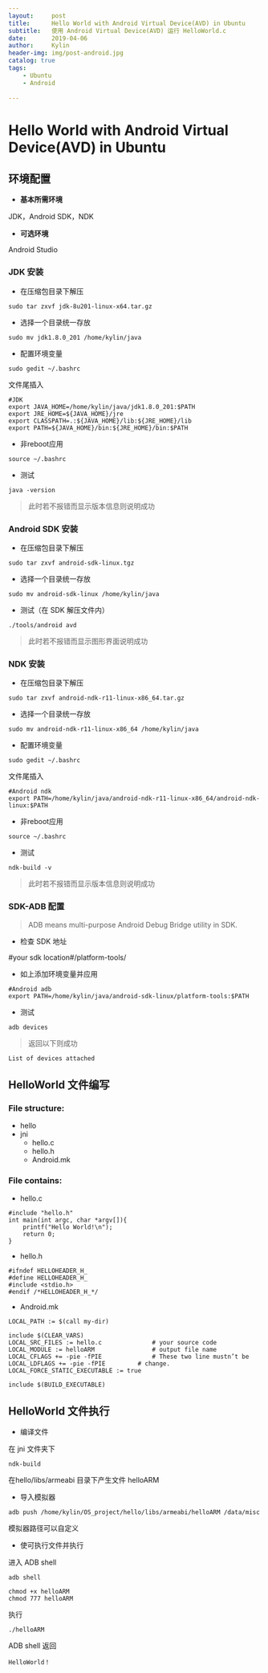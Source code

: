 ```yaml
---
layout:     post
title:      Hello World with Android Virtual Device(AVD) in Ubuntu
subtitle:   使用 Android Virtual Device(AVD) 运行 HelloWorld.c
date:       2019-04-06
author:     Kylin
header-img: img/post-android.jpg
catalog: true
tags:
    - Ubuntu
    - Android
   
---
```


# Hello World with Android Virtual Device(AVD) in Ubuntu

## 环境配置

- **基本所需环境**

 JDK，Android SDK，NDK
 
- **可选环境**

 Android Studio
 
 
### JDK 安装

- 在压缩包目录下解压

```<?
sudo tar zxvf jdk-8u201-linux-x64.tar.gz
```

- 选择一个目录统一存放

```<?
sudo mv jdk1.8.0_201 /home/kylin/java
```

- 配置环境变量

```<?
sudo gedit ~/.bashrc
```

 文件尾插入

```<?
#JDK
export JAVA_HOME=/home/kylin/java/jdk1.8.0_201:$PATH
export JRE_HOME=${JAVA_HOME}/jre
export CLASSPATH=.:${JAVA_HOME}/lib:${JRE_HOME}/lib
export PATH=${JAVA_HOME}/bin:${JRE_HOME}/bin:$PATH
```
- 非reboot应用

```<?
source ~/.bashrc
```

- 测试

```<?
java -version
```
>此时若不报错而显示版本信息则说明成功

### Android SDK 安装

- 在压缩包目录下解压

```<?
sudo tar zxvf android-sdk-linux.tgz
```

- 选择一个目录统一存放

```<?
sudo mv android-sdk-linux /home/kylin/java
```

- 测试（在 SDK 解压文件内）

```<?
./tools/android avd
```
>此时若不报错而显示图形界面说明成功

### NDK 安装

- 在压缩包目录下解压

```<?
sudo tar zxvf android-ndk-r11-linux-x86_64.tar.gz
```

- 选择一个目录统一存放

```<?
sudo mv android-ndk-r11-linux-x86_64 /home/kylin/java
```

- 配置环境变量

```<?
sudo gedit ~/.bashrc
```

 文件尾插入

```<?
#Android ndk
export PATH=/home/kylin/java/android-ndk-r11-linux-x86_64/android-ndk-linux:$PATH
```
- 非reboot应用

```<?
source ~/.bashrc
```

- 测试

```<?
ndk-build -v
```
>此时若不报错而显示版本信息则说明成功


### SDK-ADB 配置

>ADB means multi-purpose Android Debug Bridge utility in SDK.


- 检查 SDK 地址

 \#your sdk location\#/platform-tools/
 
- 如上添加环境变量并应用

```<?
#Android adb
export PATH=/home/kylin/java/android-sdk-linux/platform-tools:$PATH
```

- 测试

```<?
adb devices
```
>返回以下则成功

```<?
List of devices attached
```

## HelloWorld 文件编写

### File structure:
- hello 
 - jni
     - hello.c 
     - hello.h 
     - Android.mk

### File contains:
- hello.c

```<?
#include "hello.h"int main(int argc, char *argv[]){	printf("Hello World!\n");	return 0;}
```

- hello.h

```<?
#ifndef HELLOHEADER_H_#define HELLOHEADER_H_#include <stdio.h>#endif /*HELLOHEADER_H_*/
```

- Android.mk

```<?
LOCAL_PATH := $(call my-dir)include $(CLEAR_VARS)LOCAL_SRC_FILES := hello.c				# your source code	LOCAL_MODULE := helloARM				# output file nameLOCAL_CFLAGS += -pie -fPIE	 			# These two line mustn’t be LOCAL_LDFLAGS += -pie -fPIE			# change.LOCAL_FORCE_STATIC_EXECUTABLE := trueinclude $(BUILD_EXECUTABLE)
```

## HelloWorld 文件执行

- 编译文件

在 jni 文件夹下

```<?
ndk-build
```
在hello/libs/armeabi 目录下产生文件 helloARM

- 导入模拟器

```<?
adb push /home/kylin/OS_project/hello/libs/armeabi/helloARM /data/misc
```
模拟器路径可以自定义

- 使可执行文件并执行

进入 ADB shell

```<?
adb shell
```

```<?
chmod +x helloARMchmod 777 helloARM
```

执行

```<?
./helloARM
```

ADB shell 返回

```<?
HelloWorld！
```

